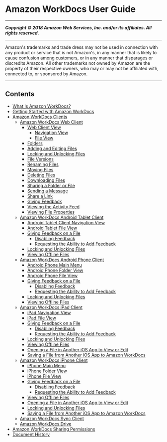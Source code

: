 # Amazon WorkDocs User Guide

-----
*****Copyright &copy; 2018 Amazon Web Services, Inc. and/or its affiliates. All rights reserved.*****

-----
Amazon's trademarks and trade dress may not be used in 
     connection with any product or service that is not Amazon's, 
     in any manner that is likely to cause confusion among customers, 
     or in any manner that disparages or discredits Amazon. All other 
     trademarks not owned by Amazon are the property of their respective
     owners, who may or may not be affiliated with, connected to, or 
     sponsored by Amazon.

-----
## Contents
+ [What Is Amazon WorkDocs?](what_is.md)
+ [Getting Started with Amazon WorkDocs](getting_started.md)
+ [Amazon WorkDocs Clients](client_help.md)
   + [Amazon WorkDocs Web Client](web_client_help.md)
      + [Web Client View](web_view.md)
         + [Navigation View](web_nav_view.md)
         + [File View](web_client_document_view.md)
      + [Folders](client_folders.md)
      + [Adding and Editing Files](client_add_files.md)
      + [Locking and Unlocking Files](client_lock_files.md)
      + [File Versions](client_file_versions.md)
      + [Renaming Files](web_rename_file.md)
      + [Moving Files](web_move_file.md)
      + [Deleting Files](client_delete_files.md)
      + [Downloading Files](client_download.md)
      + [Sharing a Folder or File](client_share.md)
      + [Sending a Message](client_message.md)
      + [Share a Link](web_share_link.md)
      + [Giving Feedback](client_add_feedback.md)
      + [Viewing the Activity Feed](activity_feed.md)
      + [Viewing File Properties](file_props.md)
   + [Amazon WorkDocs Android Tablet Client](android_client_help.md)
      + [Android Tablet Client Navigation View](android_nav_view.md)
      + [Android Tablet File View](android_document_view.md)
      + [Giving Feedback on a File](android_feedback.md)
         + [Disabling Feedback](android_disable_feedback.md)
         + [Requesting the Ability to Add Feedback](android_access_feedback.md)
      + [Locking and Unlocking Files](android_tablet_lock_files.md)
      + [Viewing Offline Files](android_offline_files.md)
   + [Amazon WorkDocs Android Phone Client](android_phone_client_help.md)
      + [Android Phone Main Menu](android_phone_main_menu.md)
      + [Android Phone Folder View](android_phone_folder_view.md)
      + [Android Phone File View](android_phone_document_view.md)
      + [Giving Feedback on a File](android_phone_feedback.md)
         + [Disabling Feedback](android_phone_disable_feedback.md)
         + [Requesting the Ability to Add Feedback](android_phone_access_feedback.md)
      + [Locking and Unlocking Files](android_phone_lock_files.md)
      + [Viewing Offline Files](android_phone_offline_files.md)
   + [Amazon WorkDocs iPad Client](ipad_client_help.md)
      + [iPad Navigation View](ipad_nav_view.md)
      + [iPad File View](ipad_document_view.md)
      + [Giving Feedback on a File](ipad_feedback.md)
         + [Disabling Feedback](ipad_disable_feedback.md)
         + [Requesting the Ability to Add Feedback](ipad_phone_access_feedback.md)
      + [Locking and Unlocking Files](ipad_lock_files.md)
      + [Viewing Offline Files](ipad_offline_files.md)
      + [Opening a File in Another iOS App to View or Edit](ipad_opening_files.md)
      + [Saving a File from Another iOS App to Amazon WorkDocs](ipad_saving_files.md)
   + [Amazon WorkDocs iPhone Client](iphone_client_help.md)
      + [iPhone Main Menu](iphone_main_menu.md)
      + [iPhone Folder View](iphone_folder_view.md)
      + [iPhone File View](iphone_document_view.md)
      + [Giving Feedback on a File](iphone_feedback.md)
         + [Disabling Feedback](iphone_disable_feedback.md)
         + [Requesting the Ability to Add Feedback](iphone_phone_access_feedback.md)
      + [Viewing Offline Files](iphone_offline_files.md)
      + [Opening a File in Another iOS App to View or Edit](iphone_opening_files.md)
      + [Locking and Unlocking Files](iphone_lock_files.md)
      + [Saving a File from Another iOS App to Amazon WorkDocs](iphone_saving_files.md)
   + [Amazon WorkDocs Sync Client](sync_client_help.md)
   + [Amazon WorkDocs Drive](workdocs_drive_help.md)
+ [Amazon WorkDocs Sharing Permissions](permissions.md)
+ [Document History](document_history.md)